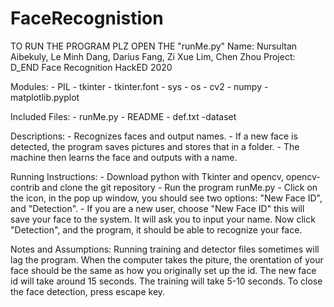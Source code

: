 # FaceRecognistion
TO RUN THE PROGRAM PLZ OPEN THE "runMe.py"
Name: Nursultan Aibekuly, Le Minh Dang, Darius Fang, Zi Xue Lim, Chen Zhou
Project: D_END Face Recognition 
HackED 2020

Modules:
	- PIL
	- tkinter
	- tkinter.font
	- sys
	- os
	- cv2
	- numpy
	- matplotlib.pyplot

Included Files:
	- runMe.py
	- README
	- def.txt
	-dataset

Descriptions:
	- Recognizes faces and output names.
	- If a new face is detected, the program saves pictures and stores that in a folder. 
	- The machine then learns the face and outputs with a name.

Running Instructions:
	- Download python with Tkinter and opencv, opencv-contrib and clone the git repository
	- Run the program runMe.py
	- Click on the icon, in the pop up window, you should see two options: "New Face ID", and "Detection". 
	- If you are a new user, choose "New Face ID" this will save your face to the system. It will ask you to input your name. Now click  "Detection", and the program, it should be able to recognize your face. 

Notes and Assumptions:
	Running training and detector files sometimes will lag the program. When the computer takes the piture, the orentation of your face should be the same as how you originally set up the id. The new face id will take around 15 seconds. The training will take 5-10 seconds. To close the face detection, press escape key.
